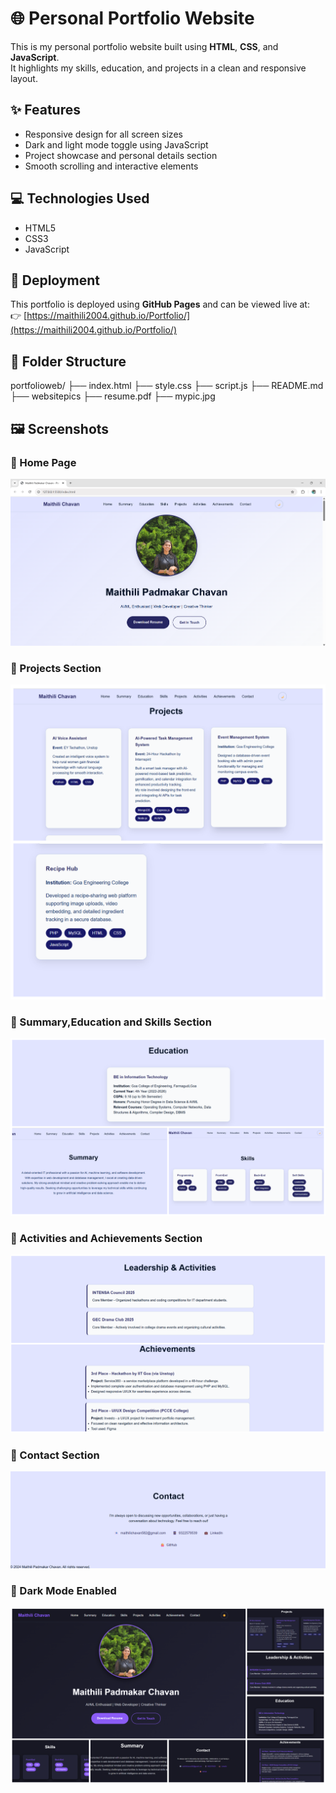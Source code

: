 # 🌐 Personal Portfolio Website

This is my personal portfolio website built using **HTML**, **CSS**, and **JavaScript**.  
It highlights my skills, education, and projects in a clean and responsive layout.

## ✨ Features

- Responsive design for all screen sizes
- Dark and light mode toggle using JavaScript
- Project showcase and personal details section
- Smooth scrolling and interactive elements

## 💻 Technologies Used

- HTML5
- CSS3
- JavaScript 

## 🚀 Deployment

This portfolio is deployed using **GitHub Pages** and can be viewed live at:  
👉  [https://maithili2004.github.io/Portfolio/](https://maithili2004.github.io/Portfolio/)

## 📁 Folder Structure

portfolioweb/
├── index.html
├── style.css
├── script.js
├── README.md
├── websitepics
├── resume.pdf
├── mypic.jpg

## 🖼️ Screenshots

### 🔹 Home Page
![Home Page](websitepics/Hero-section.png)

### 🔹 Projects Section
![Projects](websitepics/projects-section.png)

### 🔹 Summary,Education and Skills Section
![Summary_Education_Skills](websitepics/summary_Education_Skills.png)

### 🔹 Activities and Achievements Section
![Activities_Achievemenets](websitepics/activities_Achievements.png)

### 🔹 Contact Section
![Contact](websitepics/contact-section.png)

### 🔹 Dark Mode Enabled
![Dark Mode](websitepics/dark_mode.png)
